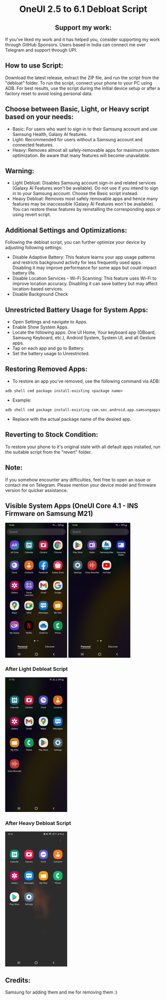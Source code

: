 <h1 align="center"> OneUI 2.5 to 6.1 Debloat Script </h1>

<h2 align="center" > Support my work: </h2>
If you've liked my work and it has helped you, consider supporting my work through GitHub Sponsors. Users based in India can connect me over Telegram and support through UPI.

## How to use Script: 
Download the latest release, extract the ZIP file, and run the script from the "debloat" folder. To run the script, connect your phone to your PC using ADB. For best results, use the script during the initial device setup or after a factory reset to avoid losing personal data.

## Choose between Basic, Light, or Heavy script based on your needs:
- Basic: For users who want to sign in to their Samsung account and use Samsung Health, Galaxy AI features.
- Light: Recommended for users without a Samsung account and connected features.
- Heavy: Removes almost all safely-removable apps for maximum system optimization. Be aware that many features will become unavailable.

## Warning:
- Light Debloat: Disables Samsung account sign-in and related services (Galaxy AI Features won't be available). Do not use if you intend to sign in to your Samsung account. Choose the Basic script instead.
- Heavy Debloat: Removes most safely removable apps and hence many features may be inaccessible (Galaxy AI Features won't be available). You can restore these features by reinstalling the corresponding apps or using revert script.

## Additional Settings and Optimizations:
Following the debloat script, you can further optimize your device by adjusting following settings:

- Disable Adaptive Battery: This feature learns your app usage patterns and restricts background activity for less frequently used apps. Disabling it may improve performance for some apps but could impact battery life.
- Disable Location Services - Wi-Fi Scanning: This feature uses Wi-Fi to improve location accuracy. Disabling it can save battery but may affect location-based services.
- Disable Background Check

## Unrestricted Battery Usage for System Apps:
- Open Settings and navigate to Apps.
- Enable Show System Apps.
- Locate the following apps: One UI Home, Your keyboard app (GBoard, Samsung Keyboard, etc.), Android System, System UI, and all Gesture apps.
- Tap on each app and go to Battery.
- Set the battery usage to Unrestricted.

## Restoring Removed Apps:
- To restore an app you've removed, use the following command via ADB:
~~~
adb shell cmd package install-existing <package name>
~~~

- Example:
~~~
adb shell cmd package install-existing com.sec.android.app.samsungapps
~~~
- Replace <package name> with the actual package name of the desired app.

## Reverting to Stock Condition:
To restore your phone to it's original state with all default apps installed, run the suitable script from the "revert" folder.

## Note:
If you somehow encounter any difficulties, feel free to open an issue or contact me on Telegram. Please mention your device model and firmware version for quicker assistance.

## Visible System Apps (OneUI Core 4.1 - INS Firmware on Samsung M21)
<img src="images/1.jpg" width="200"/>  <img src="images/2.jpg" width="200"/>

### After Light Debloat Script
<img src="images/3.jpg" width="200"/>

### After Heavy Debloat Script
<img src="images/4.jpg" width="200"/>

## Credits:
Samsung for adding them and me for removing them :)
